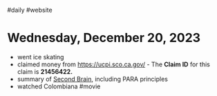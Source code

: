 #daily #website
# Wednesday, December 20, 2023

- went ice skating
- claimed money from https://ucpi.sco.ca.gov/ - The **Claim ID** for this claim is **21456422.**
- summary of [Second Brain](https://maggieappleton.com/basb), including PARA principles
- watched Colombiana #movie

